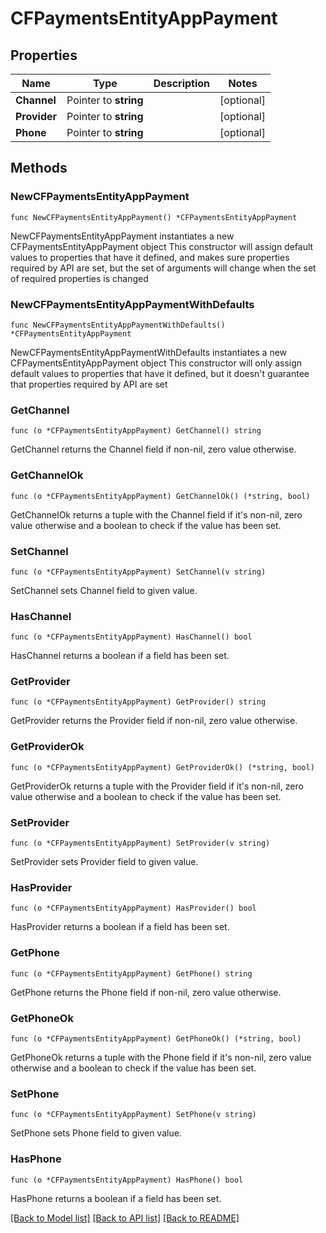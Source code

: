 # CFPaymentsEntityAppPayment

## Properties

Name | Type | Description | Notes
------------ | ------------- | ------------- | -------------
**Channel** | Pointer to **string** |  | [optional] 
**Provider** | Pointer to **string** |  | [optional] 
**Phone** | Pointer to **string** |  | [optional] 

## Methods

### NewCFPaymentsEntityAppPayment

`func NewCFPaymentsEntityAppPayment() *CFPaymentsEntityAppPayment`

NewCFPaymentsEntityAppPayment instantiates a new CFPaymentsEntityAppPayment object
This constructor will assign default values to properties that have it defined,
and makes sure properties required by API are set, but the set of arguments
will change when the set of required properties is changed

### NewCFPaymentsEntityAppPaymentWithDefaults

`func NewCFPaymentsEntityAppPaymentWithDefaults() *CFPaymentsEntityAppPayment`

NewCFPaymentsEntityAppPaymentWithDefaults instantiates a new CFPaymentsEntityAppPayment object
This constructor will only assign default values to properties that have it defined,
but it doesn't guarantee that properties required by API are set

### GetChannel

`func (o *CFPaymentsEntityAppPayment) GetChannel() string`

GetChannel returns the Channel field if non-nil, zero value otherwise.

### GetChannelOk

`func (o *CFPaymentsEntityAppPayment) GetChannelOk() (*string, bool)`

GetChannelOk returns a tuple with the Channel field if it's non-nil, zero value otherwise
and a boolean to check if the value has been set.

### SetChannel

`func (o *CFPaymentsEntityAppPayment) SetChannel(v string)`

SetChannel sets Channel field to given value.

### HasChannel

`func (o *CFPaymentsEntityAppPayment) HasChannel() bool`

HasChannel returns a boolean if a field has been set.

### GetProvider

`func (o *CFPaymentsEntityAppPayment) GetProvider() string`

GetProvider returns the Provider field if non-nil, zero value otherwise.

### GetProviderOk

`func (o *CFPaymentsEntityAppPayment) GetProviderOk() (*string, bool)`

GetProviderOk returns a tuple with the Provider field if it's non-nil, zero value otherwise
and a boolean to check if the value has been set.

### SetProvider

`func (o *CFPaymentsEntityAppPayment) SetProvider(v string)`

SetProvider sets Provider field to given value.

### HasProvider

`func (o *CFPaymentsEntityAppPayment) HasProvider() bool`

HasProvider returns a boolean if a field has been set.

### GetPhone

`func (o *CFPaymentsEntityAppPayment) GetPhone() string`

GetPhone returns the Phone field if non-nil, zero value otherwise.

### GetPhoneOk

`func (o *CFPaymentsEntityAppPayment) GetPhoneOk() (*string, bool)`

GetPhoneOk returns a tuple with the Phone field if it's non-nil, zero value otherwise
and a boolean to check if the value has been set.

### SetPhone

`func (o *CFPaymentsEntityAppPayment) SetPhone(v string)`

SetPhone sets Phone field to given value.

### HasPhone

`func (o *CFPaymentsEntityAppPayment) HasPhone() bool`

HasPhone returns a boolean if a field has been set.


[[Back to Model list]](../README.md#documentation-for-models) [[Back to API list]](../README.md#documentation-for-api-endpoints) [[Back to README]](../README.md)


